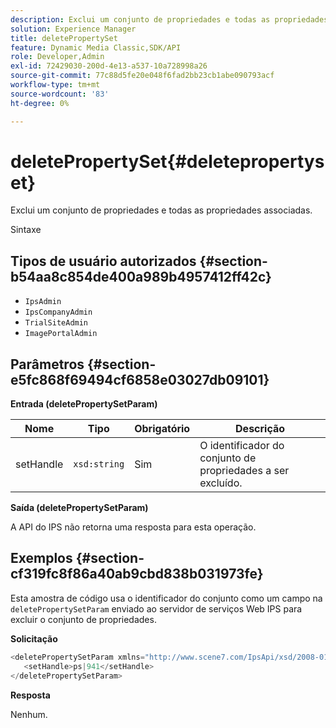 ```yaml
---
description: Exclui um conjunto de propriedades e todas as propriedades associadas.
solution: Experience Manager
title: deletePropertySet
feature: Dynamic Media Classic,SDK/API
role: Developer,Admin
exl-id: 72429030-200d-4e13-a537-10a728998a26
source-git-commit: 77c88d5fe20e048f6fad2bb23cb1abe090793acf
workflow-type: tm+mt
source-wordcount: '83'
ht-degree: 0%

---
```


# deletePropertySet{#deletepropertyset}

Exclui um conjunto de propriedades e todas as propriedades associadas.

Sintaxe

## Tipos de usuário autorizados {#section-b54aa8c854de400a989b4957412ff42c}

* `IpsAdmin`
* `IpsCompanyAdmin`
* `TrialSiteAdmin`
* `ImagePortalAdmin`

## Parâmetros {#section-e5fc868f69494cf6858e03027db09101}

**Entrada (deletePropertySetParam)**

| Nome | Tipo | Obrigatório | Descrição |
|---|---|---|---|
| setHandle | `xsd:string` | Sim | O identificador do conjunto de propriedades a ser excluído. |

**Saída (deletePropertySetParam)**

A API do IPS não retorna uma resposta para esta operação.

## Exemplos {#section-cf319fc8f86a40ab9cbd838b031973fe}

Esta amostra de código usa o identificador do conjunto como um campo na `deletePropertySetParam` enviado ao servidor de serviços Web IPS para excluir o conjunto de propriedades.

**Solicitação**

```java
<deletePropertySetParam xmlns="http://www.scene7.com/IpsApi/xsd/2008-01-15">
   <setHandle>ps|941</setHandle>
</deletePropertySetParam>
```

**Resposta**

Nenhum.
